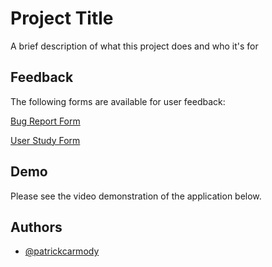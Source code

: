 
# Project Title

A brief description of what this project does and who it's for






## Feedback

The following forms are available for user feedback:

[Bug Report Form](http://example.com/ "Title")

[User Study Form](http://example.com/ "Title")


## Demo

Please see the video demonstration of the application below.


## Authors

- [@patrickcarmody](https://github.com/patrickcarmody)


